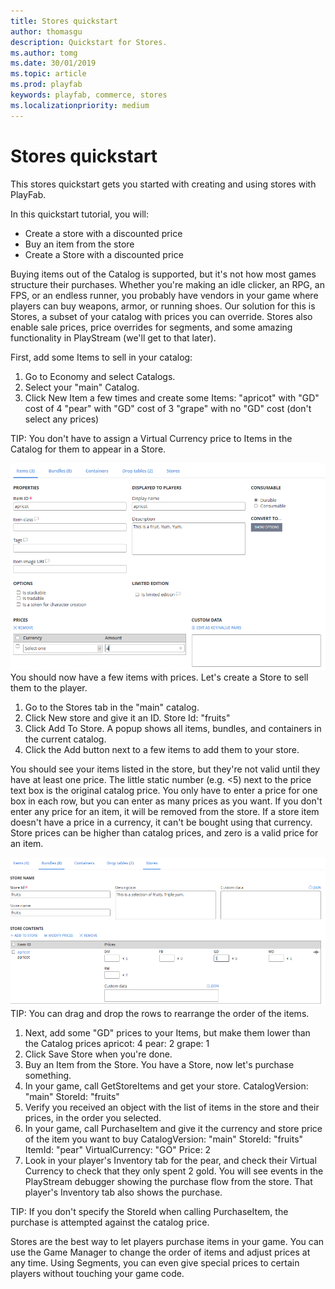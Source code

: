 ```yaml
---
title: Stores quickstart
author: thomasgu
description: Quickstart for Stores.
ms.author: tomg
ms.date: 30/01/2019
ms.topic: article
ms.prod: playfab
keywords: playfab, commerce, stores
ms.localizationpriority: medium
---
```


# Stores quickstart

This stores quickstart gets you started with creating and using stores with PlayFab.

In this quickstart tutorial, you will:

- Create a store with a discounted price 
- Buy an item from the store 
- Create a Store with a discounted price  

Buying items out of the Catalog is supported, but it's not how most games structure their purchases. Whether you're making an idle clicker, an RPG, an FPS, or an endless runner, you probably have vendors in your game where players can buy weapons, armor, or running shoes. Our solution for this is Stores, a subset of your catalog with prices you can override. Stores also enable sale prices, price overrides for segments, and some amazing functionality in PlayStream (we'll get to that later).

First, add some Items to sell in your catalog: 

1. Go to Economy and select Catalogs. 
2. Select your "main" Catalog. 
3. Click New Item a few times and create some Items: 
    "apricot" with "GD" cost of 4 
    "pear" with "GD" cost of 3 
    "grape" with no "GD" cost (don't select any prices) 
    
TIP: You don't have to assign a Virtual Currency price to Items in the Catalog for them to appear in a Store. 

![Add Items](Media/tutorials/add-items.png)
You should now have a few items with prices. Let's create a Store to sell them to the player. 

1. Go to the Stores tab in the "main" catalog.
2. Click New store and give it an ID. Store Id: "fruits"
3. Click Add To Store. A popup shows all items, bundles, and containers in the current catalog.
4. Click the Add button next to a few items to add them to your store.

You should see your items listed in the store, but they're not valid until they have at least one price. The little static number (e.g. <5) next to the price text box is the original catalog price. You only have to enter a price for one box in each row, but you can enter as many prices as you want. If you don't enter any price for an item, it will be removed from the store. If a store item doesn't have a price in a currency, it can't be bought using that currency. Store prices can be higher than catalog prices, and zero is a valid price for an item.
 
![Create Store](Media/tutorials/create-store.png)
TIP: You can drag and drop the rows to rearrange the order of the items. 

1. Next, add some "GD" prices to your Items, but make them lower than the Catalog prices 
    apricot: 4 
    pear: 2 
    grape: 1 
2. Click Save Store when you're done. 
3. Buy an Item from the Store. You have a Store, now let's purchase something. 
4. In your game, call GetStoreItems and get your store.
    CatalogVersion: "main" 
    StoreId: "fruits" 
5. Verify you received an object with the list of items in the store and their prices, in the order you       selected.
6. In your game, call PurchaseItem and give it the currency and store price of the item you want to buy 
    CatalogVersion: "main" 
    StoreId: "fruits" 
    ItemId: "pear" 
    VirtualCurrency: "GO" 
    Price: 2 
7. Look in your player's Inventory tab for the pear, and check their Virtual Currency to check that they      only spent 2 gold. You will see events in the PlayStream debugger showing the purchase flow from the       store. That player's Inventory tab also shows the purchase.

TIP: If you don't specify the StoreId when calling PurchaseItem, the purchase is attempted against the catalog price.

Stores are the best way to let players purchase items in your game. You can use the Game Manager to change the order of items and adjust prices at any time. Using Segments, you can even give special prices to certain players without touching your game code.
